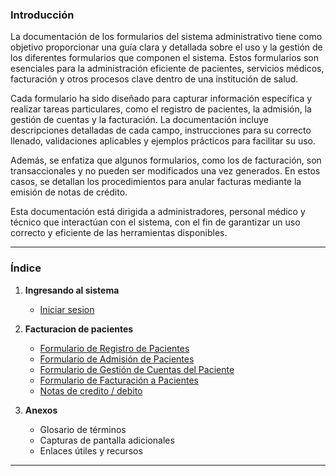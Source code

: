 ### **Introducción**

La documentación de los formularios del sistema administrativo tiene como objetivo proporcionar una guía clara y detallada sobre el uso y la gestión de los diferentes formularios que componen el sistema. Estos formularios son esenciales para la administración eficiente de pacientes, servicios médicos, facturación y otros procesos clave dentro de una institución de salud.

Cada formulario ha sido diseñado para capturar información específica y realizar tareas particulares, como el registro de pacientes, la admisión, la gestión de cuentas y la facturación. La documentación incluye descripciones detalladas de cada campo, instrucciones para su correcto llenado, validaciones aplicables y ejemplos prácticos para facilitar su uso.

Además, se enfatiza que algunos formularios, como los de facturación, son transaccionales y no pueden ser modificados una vez generados. En estos casos, se detallan los procedimientos para anular facturas mediante la emisión de notas de crédito.

Esta documentación está dirigida a administradores, personal médico y técnico que interactúan con el sistema, con el fin de garantizar un uso correcto y eficiente de las herramientas disponibles.

---

### **Índice**


1. **Ingresando al sistema**
   - [Iniciar sesion](common.md)

2. **Facturacion de pacientes**
   - [Formulario de Registro de Pacientes](paciente.md)
   - [Formulario de Admisión de Pacientes](admision-paciente.md)
   - [Formulario de Gestión de Cuentas del Paciente](edo-cuenta-ambulatorio.md)
   - [Formulario de Facturación a Pacientes](factura-hosp.md)
   - [Notas de credito / debito](notasdc.md)

3. **Anexos**
   - Glosario de términos
   - Capturas de pantalla adicionales
   - Enlaces útiles y recursos

---

